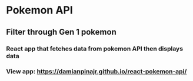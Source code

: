 # Pokemon API
## Filter through Gen 1 pokemon
### React app that fetches data from pokemon API then displays data
### View app: https://damianpinajr.github.io/react-pokemon-api/
